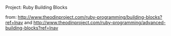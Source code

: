 Project: Ruby Building Blocks

from: http://www.theodinproject.com/ruby-programming/building-blocks?ref=lnav
and http://www.theodinproject.com/ruby-programming/advanced-building-blocks?ref=lnav